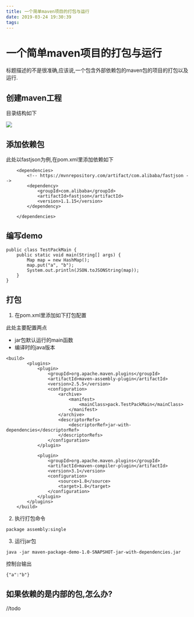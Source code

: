 ```yaml
---
title: 一个简单maven项目的打包与运行
date: 2019-03-24 19:30:39
tags:
---
```


# 一个简单maven项目的打包与运行

标题描述的不是很准确,应该说,一个包含外部依赖包的maven包的项目的打包以及运行.

## 创建maven工程

目录结构如下

![](https://ws2.sinaimg.cn/large/006tKfTcgy1g1e4ao4fpej30mm0j476k.jpg)

## 添加依赖包

此处以fastjson为例,在pom.xml里添加依赖如下

```
	<dependencies>
		<!-- https://mvnrepository.com/artifact/com.alibaba/fastjson -->
		<dependency>
			<groupId>com.alibaba</groupId>
			<artifactId>fastjson</artifactId>
			<version>1.1.15</version>
		</dependency>

	</dependencies>
```

## 编写demo

```
public class TestPackMain {
	public static void main(String[] args) {
		Map map = new HashMap();
		map.put("a", "b");
		System.out.println(JSON.toJSONString(map));
	}
}
```

## 打包

1. 在pom.xml里添加如下打包配置

此处主要配置两点

* jar包默认运行的main函数
* 编译时的java版本

```
<build>
		<plugins>
			<plugin>
				<groupId>org.apache.maven.plugins</groupId>
				<artifactId>maven-assembly-plugin</artifactId>
				<version>2.5.5</version>
				<configuration>
					<archive>
						<manifest>
							<mainClass>pack.TestPackMain</mainClass>
						</manifest>
					</archive>
					<descriptorRefs>
						<descriptorRef>jar-with-dependencies</descriptorRef>
					</descriptorRefs>
				</configuration>
			</plugin>

			<plugin>
				<groupId>org.apache.maven.plugins</groupId>
				<artifactId>maven-compiler-plugin</artifactId>
				<version>3.1</version>
				<configuration>
					<source>1.8</source>
					<target>1.8</target>
				</configuration>
			</plugin>
		</plugins>
	</build>
```

2. 执行打包命令

```
package assembly:single
```

3. 运行jar包

```
java -jar maven-package-demo-1.0-SNAPSHOT-jar-with-dependencies.jar 
```

控制台输出

```
{"a":"b"}
```

## 如果依赖的是内部的包,怎么办?

//todo